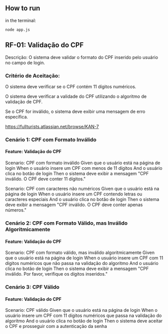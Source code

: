 ## How to run
in the terminal:
```
node app.js
```

## RF-01: Validação do CPF
Descrição: O sistema deve validar o formato do CPF inserido pelo usuário no campo de login.

### Critério de Aceitação:

O sistema deve verificar se o CPF contém 11 dígitos numéricos.

O sistema deve verificar a validade do CPF utilizando o algoritmo de validação de CPF.

Se o CPF for inválido, o sistema deve exibir uma mensagem de erro específica.

https://fullturists.atlassian.net/browse/KAN-7 


### Cenário 1: CPF com Formato Inválido

#### Feature: Validação do CPF

  Scenario: CPF com formato inválido
    Given que o usuário está na página de login
    When o usuário insere um CPF com menos de 11 dígitos
    And o usuário clica no botão de login
    Then o sistema deve exibir a mensagem "CPF inválido. O CPF deve conter 11 dígitos."

  Scenario: CPF com caracteres não numéricos
    Given que o usuário está na página de login
    When o usuário insere um CPF contendo letras ou caracteres especiais
    And o usuário clica no botão de login
    Then o sistema deve exibir a mensagem "CPF inválido. O CPF deve conter apenas números."

### Cenário 2: CPF com Formato Válido, mas Inválido Algoritmicamente

#### Feature: Validação do CPF

  Scenario: CPF com formato válido, mas inválido algoritmicamente
    Given que o usuário está na página de login
    When o usuário insere um CPF com 11 dígitos numéricos que não passa na validação do algoritmo
    And o usuário clica no botão de login
    Then o sistema deve exibir a mensagem "CPF inválido. Por favor, verifique os dígitos inseridos."

### Cenário 3: CPF Válido

#### Feature: Validação do CPF

  Scenario: CPF válido
    Given que o usuário está na página de login
    When o usuário insere um CPF com 11 dígitos numéricos que passa na validação do algoritmo
    And o usuário clica no botão de login
    Then o sistema deve aceitar o CPF e prosseguir com a autenticação da senha
